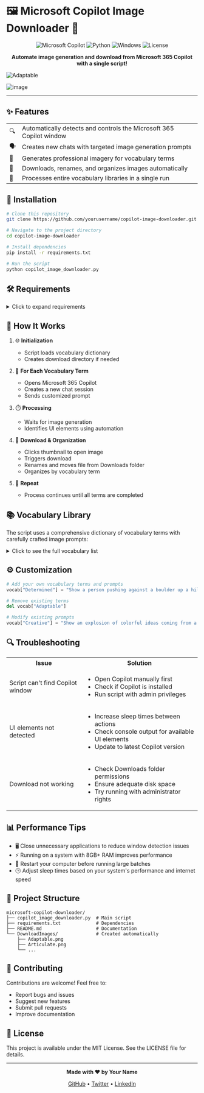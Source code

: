 # 🖼️ Microsoft Copilot Image Downloader 🤖

<div align="center">

![Microsoft Copilot](https://img.shields.io/badge/Microsoft-Copilot-blue?style=for-the-badge&logo=microsoft&logoColor=white)
![Python](https://img.shields.io/badge/Python-3.6+-yellow?style=for-the-badge&logo=python&logoColor=white)
![Windows](https://img.shields.io/badge/Platform-Windows-0078D6?style=for-the-badge&logo=windows&logoColor=white)
![License](https://img.shields.io/badge/License-MIT-green?style=for-the-badge)

</div>

<p align="center">
  <b>Automate image generation and download from Microsoft 365 Copilot with a single script!</b>
</p>

![Adaptable](https://github.com/user-attachments/assets/a2acc434-97cc-4682-a76a-777a91b67e51)

![image](https://github.com/user-attachments/assets/64b44f9b-0025-4e3e-b0a8-952dde71ad8f)


---

## ✨ Features

<table>
  <tr>
    <td>🔍</td>
    <td>Automatically detects and controls the Microsoft 365 Copilot window</td>
  </tr>
  <tr>
    <td>🗣️</td>
    <td>Creates new chats with targeted image generation prompts</td>
  </tr>
  <tr>
    <td>🎨</td>
    <td>Generates professional imagery for vocabulary terms</td>
  </tr>
  <tr>
    <td>💾</td>
    <td>Downloads, renames, and organizes images automatically</td>
  </tr>
  <tr>
    <td>🔄</td>
    <td>Processes entire vocabulary libraries in a single run</td>
  </tr>
</table>

## 🚀 Installation

```bash
# Clone this repository
git clone https://github.com/yourusername/copilot-image-downloader.git

# Navigate to the project directory
cd copilot-image-downloader

# Install dependencies
pip install -r requirements.txt

# Run the script
python copilot_image_downloader.py
```

## 🛠️ Requirements

<details>
<summary>Click to expand requirements</summary>

- Windows operating system
- Microsoft 365 Copilot application
- Python 3.6+
- Internet connection
- Administrative privileges (recommended)
- Required Python packages:
  - pygetwindow
  - pyautogui
  - pywinauto
  - opencv-python
  - numpy
  - Pillow

</details>

## 🔄 How It Works

 

1. 🌐 **Initialization**
   - Script loads vocabulary dictionary
   - Creates download directory if needed

2. 🤖 **For Each Vocabulary Term**
   - Opens Microsoft 365 Copilot
   - Creates a new chat session
   - Sends customized prompt

3. ⏱️ **Processing**
   - Waits for image generation
   - Identifies UI elements using automation

4. 💾 **Download & Organization**
   - Clicks thumbnail to open image
   - Triggers download
   - Renames and moves file from Downloads folder
   - Organizes by vocabulary term

5. 🔁 **Repeat**
   - Process continues until all terms are completed

## 📚 Vocabulary Library

The script uses a comprehensive dictionary of vocabulary terms with carefully crafted image prompts:

<details>
<summary>Click to see the full vocabulary list</summary>

| Term | Image Prompt |
|------|--------------|
| **Adaptable** | A chameleon changing colors to blend with different environments |
| **Articulate** | Person speaking confidently to an audience with flowing words |
| **Collaborate** | Diverse team working together around a table |
| **Compassionate** | Person gently helping someone in need |
| **Creative** | Person with lightbulb surrounded by artistic tools |
| **Diligent** | Person working attentively on a task late into the night |
| **Efficient** | Well-organized factory with streamlined processes |
| **Eloquent** | Person giving a moving speech to a captivated audience |
| **Ethical** | Person making a difficult but honest decision |
| **Flexible** | Yoga practitioner in a challenging pose |
| **Genuine** | Person with warm smile and honest expression |
| **Gratitude** | Person expressing sincere thanks |
| **Innovative** | Bright lightbulb illuminating above a shiny cogwheel |
| **Integrity** | Person standing firmly on ethical principles |
| **Optimistic** | Person looking toward a bright, sunny future |
| **Persistent** | Person climbing a steep mountain despite obstacles |
| **Resourceful** | Person solving problems with limited materials |
| **Respectful** | Person listening attentively to someone else |
| **Responsible** | Person carefully tending to a garden |
| **Versatile** | Person juggling multiple tasks with ease |

</details>

## ⚙️ Customization

```python
# Add your own vocabulary terms and prompts
vocab["Determined"] = "Show a person pushing against a boulder up a hill, sweating but resolute. Their face shows unwavering focus and determination."

# Remove existing terms
del vocab["Adaptable"]

# Modify existing prompts
vocab["Creative"] = "Show an explosion of colorful ideas coming from a person's mind, with various artistic elements floating around them."
```

## 🔍 Troubleshooting

<table>
  <tr>
    <th>Issue</th>
    <th>Solution</th>
  </tr>
  <tr>
    <td>Script can't find Copilot window</td>
    <td>
      <ul>
        <li>Open Copilot manually first</li>
        <li>Check if Copilot is installed</li>
        <li>Run script with admin privileges</li>
      </ul>
    </td>
  </tr>
  <tr>
    <td>UI elements not detected</td>
    <td>
      <ul>
        <li>Increase sleep times between actions</li>
        <li>Check console output for available UI elements</li>
        <li>Update to latest Copilot version</li>
      </ul>
    </td>
  </tr>
  <tr>
    <td>Download not working</td>
    <td>
      <ul>
        <li>Check Downloads folder permissions</li>
        <li>Ensure adequate disk space</li>
        <li>Try running with administrator rights</li>
      </ul>
    </td>
  </tr>
</table>

## 📊 Performance Tips

- 🖥️ Close unnecessary applications to reduce window detection issues
- ⚡ Running on a system with 8GB+ RAM improves performance
- 🔄 Restart your computer before running large batches
- 🕒 Adjust sleep times based on your system's performance and internet speed

## 📂 Project Structure

```
microsoft-copilot-downloader/
├── copilot_image_downloader.py  # Main script
├── requirements.txt             # Dependencies
├── README.md                    # Documentation
└── DownloadImages/              # Created automatically
    ├── Adaptable.png
    ├── Articulate.png
    └── ...
```

## 🤝 Contributing

Contributions are welcome! Feel free to:

- Report bugs and issues
- Suggest new features
- Submit pull requests
- Improve documentation

## 📄 License

This project is available under the MIT License. See the LICENSE file for details.

---

<div align="center">
  <p>
    <b>Made with ❤️ by Your Name</b>
  </p>
  <p>
    <a href="https://github.com/yourusername">GitHub</a> •
    <a href="https://twitter.com/yourusername">Twitter</a> •
    <a href="https://linkedin.com/in/yourusername">LinkedIn</a>
  </p>
</div>

